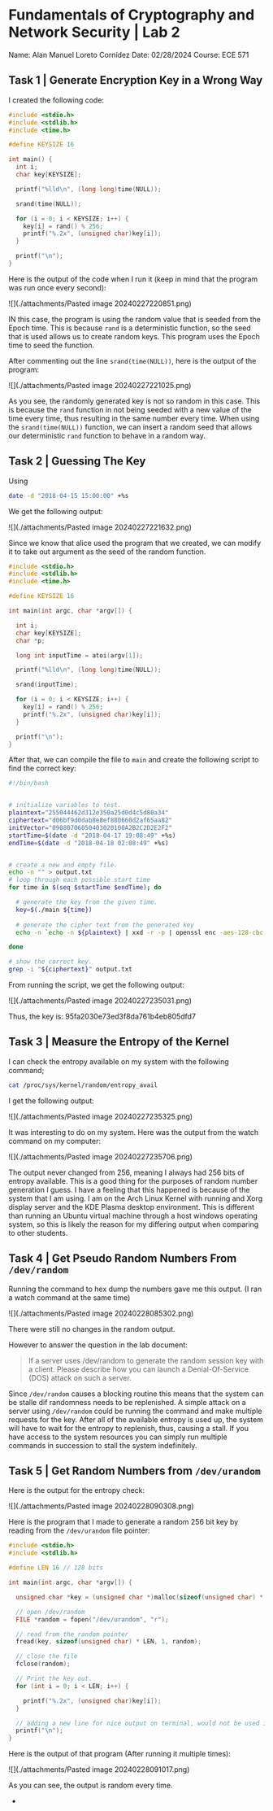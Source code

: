 # Fundamentals of Cryptography and Network Security | Lab 2

Name: Alan Manuel Loreto Cornídez
Date: 02/28/2024
Course: ECE 571

## Task 1 | Generate Encryption Key in a Wrong Way

I created the following code:

```c
#include <stdio.h>
#include <stdlib.h>
#include <time.h>

#define KEYSIZE 16

int main() {
  int i;
  char key[KEYSIZE];

  printf("%lld\n", (long long)time(NULL));

  srand(time(NULL));

  for (i = 0; i < KEYSIZE; i++) {
    key[i] = rand() % 256;
    printf("%.2x", (unsigned char)key[i]);
  }

  printf("\n");
}
```


Here is the output of the code when I run it (keep in mind that the program was run once every second):

![](./attachments/Pasted image 20240227220851.png)

IN this case, the program is using the random value that is seeded from the Epoch time. This is because `rand` is a deterministic function, so the seed that is used allows us to create random keys. This program uses the Epoch time to seed the function.

After commenting out the line `srand(time(NULL))`, here is the output of the program: 

![](./attachments/Pasted image 20240227221025.png)


As you see, the randomly generated key is not so random in this case. This is because the `rand` function in not being seeded with a new value of the time every time, thus resulting in the same number every time. When using the `srand(time(NULL))` function, we can insert a random seed that allows our deterministic `rand` function to behave in a random way.


## Task 2 | Guessing The Key


Using  

```sh
date -d "2018-04-15 15:00:00" +%s
```

We get the following output: 

![](./attachments/Pasted image 20240227221632.png)

Since we know that alice used the program that we created, we can modify it to take out argument as the seed of the random function.

```c
#include <stdio.h>
#include <stdlib.h>
#include <time.h>

#define KEYSIZE 16

int main(int argc, char *argv[]) {

  int i;
  char key[KEYSIZE];
  char *p;

  long int inputTime = atoi(argv[1]);

  printf("%lld\n", (long long)time(NULL));

  srand(inputTime);

  for (i = 0; i < KEYSIZE; i++) {
    key[i] = rand() % 256;
    printf("%.2x", (unsigned char)key[i]);
  }

  printf("\n");
}

```

After that, we can compile the file to `main` and create the following script to find the correct key:

```sh
#!/bin/bash


# initialize variables to test.
plaintext="255044462d312e350a25d0d4c5d80a34"
ciphertext="d06bf9d0dab8e8ef880660d2af65aa82"
initVector="09080706050403020100A2B2C2D2E2F2"
startTime=$(date -d "2018-04-17 19:08:49" +%s)
endTime=$(date -d "2018-04-18 02:08:49" +%s)


# create a new and empty file.
echo -n "" > output.txt 
# loop through each possible start time 
for time in $(seq $startTime $endTime); do 

  # generate the key from the given time.
  key=$(./main ${time})
  
  # generate the cipher text from the generated key
  echo -n `echo -n ${plaintext} | xxd -r -p | openssl enc -aes-128-cbc -nopad -e -K ${key} -iv ${initVector} -nosalt | xxd -p` >> output.txt; echo " Key: ${key} Time: ${time}" >> output.txt

done

# show the correct key.
grep -i "${ciphertext}" output.txt

```


From running the script, we get the following output:

![](./attachments/Pasted image 20240227235031.png)

Thus, the key is: 95fa2030e73ed3f8da761b4eb805dfd7 

## Task 3 | Measure the Entropy of the Kernel

I can check the entropy available on my system with the following command;

```sh
cat /proc/sys/kernel/random/entropy_avail
```

I get the following output:

![](./attachments/Pasted image 20240227235325.png)

It was interesting to do on my system. Here was the output from the watch command on my computer:

![](./attachments/Pasted image 20240227235706.png)

The output never changed from 256, meaning I always had 256 bits of entropy available. This is a good thing for the purposes of random number generation I guess. I have a feeling that this happened is because of the system that I am using. I am on the Arch Linux Kernel with running and Xorg display server and the KDE Plasma desktop environment. This is different than running an Ubuntu virtual machine through a host windows operating system, so this is likely the reason for my differing output when comparing to other students.


## Task 4 | Get Pseudo Random Numbers From `/dev/random`

Running the command to hex dump the numbers gave me this output. (I ran a watch command at the same time)

![](./attachments/Pasted image 20240228085302.png)


There were still no changes in the random output.


However to answer the question in the lab document: 
> If a server uses /dev/random to generate the random session key with a client. Please
describe how you can launch a Denial-Of-Service (DOS) attack on such a server.

Since `/dev/random` causes a blocking routine this means that the system can be stalle dif randomness needs to be replenished. A simple attack on a server using `/dev/random` could be running the command and make multiple requests for the key. After all of the available entropy is used up, the system will have to wait for the entropy to replenish, thus, causing a stall. If you have access to the system resources you can simply run multiple commands in succession to stall the system indefinitely.


## Task 5 | Get Random Numbers from `/dev/urandom`




Here is the output for the entropy check:


![](./attachments/Pasted image 20240228090308.png)



Here is the program that I made to generate a random 256 bit key by reading from the `/dev/urandom` file pointer:

```c
#include <stdio.h>
#include <stdlib.h>

#define LEN 16 // 128 bits

int main(int argc, char *argv[]) {

  unsigned char *key = (unsigned char *)malloc(sizeof(unsigned char) * LEN);

  // open /dev/random
  FILE *random = fopen("/dev/urandom", "r");

  // read from the random pointer
  fread(key, sizeof(unsigned char) * LEN, 1, random);

  // close the file
  fclose(random);

  // Print the key out.
  for (int i = 0; i < LEN; i++) {

    printf("%.2x", (unsigned char)key[i]);
  }

  // adding a new line for nice output on terminal, would not be used in actual program.
  printf("\n");
}
```



Here is the output of that program (After running it multiple times):

![](./attachments/Pasted image 20240228091017.png)



As you can see, the output is random every time.














- 
